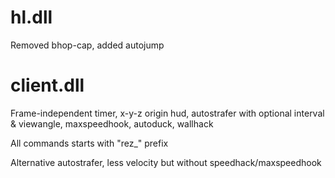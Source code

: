 # hl.dll
Removed bhop-cap, added autojump
# client.dll
Frame-independent timer, x-y-z origin hud, autostrafer with optional interval & viewangle, maxspeedhook, autoduck, wallhack

All commands starts with "rez_" prefix

Alternative autostrafer, less velocity but without speedhack/maxspeedhook
